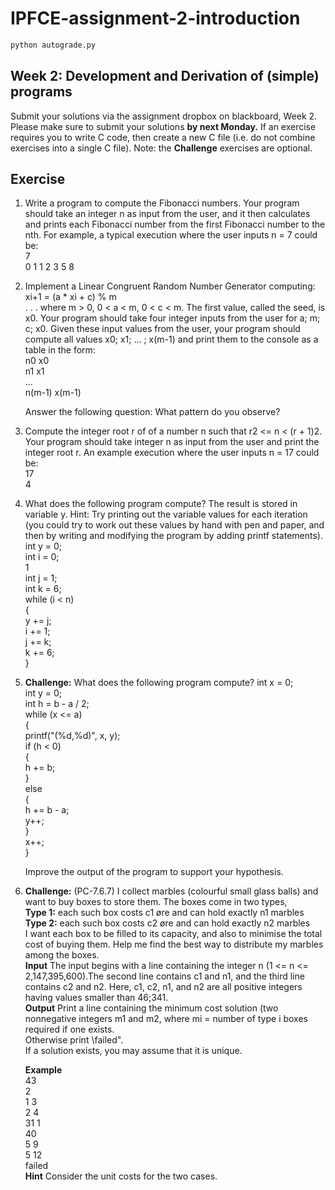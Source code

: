 # IPFCE-assignment-2-introduction

```bash
python autograde.py
```

## Week 2: Development and Derivation of (simple) programs
Submit your solutions via the assignment dropbox on blackboard, Week 2. Please make
sure to submit your solutions **by next Monday.** If an exercise requires you to write C
code, then create a new C file (i.e. do not combine exercises into a single C file).
Note: the **Challenge** exercises are optional.

## Exercise

1. Write a program to compute the Fibonacci numbers. Your program should take an
   integer n as input from the user, and it then calculates and prints each Fibonacci
   number from the first Fibonacci number to the nth. For example, a typical execution
   where the user inputs n = 7 could be:  
   7  
   0 1 1 2 3 5 8
   
2. Implement a Linear Congruent Random Number Generator computing:
   xi+1 = (a * xi + c) % m  
   . . . where m > 0, 0 < a < m, 0 < c < m. The first value, called the seed, is x0. Your
   program should take four integer inputs from the user for a; m; c; x0. Given these
   input values from the user, your program should compute all values x0; x1; ... ; x(m-1)
   and print them to the console as a table in the form:  
   n0 x0  
   n1 x1  
   ...  
   n(m-1) x(m-1)  
   
   Answer the following question: What pattern do you observe?  

3. Compute the integer root r of of a number n such that r2 <= n < (r + 1)2. Your
   program should take integer n as input from the user and print the integer root r.
   An example execution where the user inputs n = 17 could be:  
   17  
   4  
   
4. What does the following program compute? The result is stored in variable y. Hint:
   Try printing out the variable values for each iteration (you could try to work out
   these values by hand with pen and paper, and then by writing and modifying the
   program by adding printf statements).  
   int y = 0;  
   int i = 0;  
   1  
   int j = 1;  
   int k = 6;  
   while (i < n)  
   {  
      y += j;  
      i += 1;  
      j += k;  
      k += 6;  
   }  
   
5. **Challenge:** What does the following program compute?
   int x = 0;  
   int y = 0;  
   int h = b - a / 2;  
   while (x <= a)  
   {  
      printf("(%d,%d)", x, y);  
      if (h < 0)  
      {  
         h += b;  
      }  
      else  
      {  
         h += b - a;  
         y++;  
      }  
         x++;  
   }  
   
   Improve the output of the program to support your hypothesis.  
   
6. **Challenge:** (PC-7.6.7) I collect marbles (colourful small glass balls) and want to
   buy boxes to store them. The boxes come in two types,  
   **Type 1:** each such box costs c1 øre and can hold exactly n1 marbles  
   **Type 2:** each such box costs c2 øre and can hold exactly n2 marbles  
   I want each box to be filled to its capacity, and also to minimise the total cost of
   buying them. Help me find the best way to distribute my marbles among the boxes.  
   **Input** The input begins with a line containing the integer n (1 <= n <= 2,147,395,600).The
      second line contains c1 and n1, and the third line contains c2 and n2. Here, c1,
      c2, n1, and n2 are all positive integers having values smaller than 46;341.   
   **Output** Print a line containing the minimum cost solution (two nonnegative integers m1 and m2, 
      where mi = number of type i boxes required if one exists.  
      Otherwise print \failed".  
      If a solution exists, you may assume that it is unique.  
   
   **Example**  
      43  
      2  
      1 3  
      2 4  
      31 1  
      40  
      5 9  
      5 12  
      failed  
   **Hint** Consider the unit costs for the two cases.  
